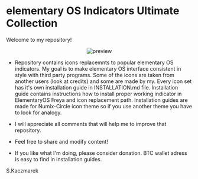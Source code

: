 # elementary OS Indicators Ultimate Collection

Welcome to my repository!

<p align="center">
  <img src="https://github.com/s-kaczmarek/elementaryOS_indicators_ultimate_collection/blob/master/preview.png" alt="preview"/>
</p>

* Repository contains icons replacemnts to popular elementary OS indicators. My goal is to make elementary OS interface consistent in style with third party programs. Some of the icons are taken from another users (look at credits) and some are made by my. Every icon set has it's own installation guide in INSTALLATION.md file. Installation guide contains instructions how to install proper working indicator in ElementaryOS Freya and icon replacement path. Installation guides are made for Numix-Circle icon theme so if you use another theme you have to look for analogy.

* I will appreciate all comments that will help me to improve that repository.

* Feel free to share and modify content!

* If you like what I'm doing, please consider donation. BTC wallet adress is easy to find in installation guides.

S.Kaczmarek
